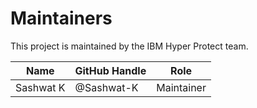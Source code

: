 # Maintainers

This project is maintained by the IBM Hyper Protect team.

| Name      | GitHub Handle  | Role          |
|-----------|----------------|---------------|
| Sashwat K | @Sashwat-K     | Maintainer    |
